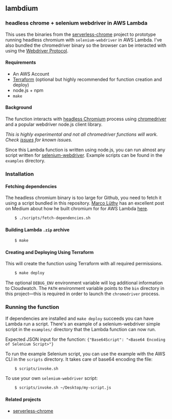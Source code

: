 ## lambdium
### headless chrome + selenium webdriver in AWS Lambda

This uses the binaries from the [serverless-chrome](https://github.com/adieuadieu/serverless-chrome) project to prototype running headless chromium with `selenium-webdriver` in AWS Lambda. I've also bundled the chromedriver binary so the browser can be interacted with using the [Webdriver Protocol](https://www.w3.org/TR/webdriver/).

#### Requirements

* An AWS Account
* [Terraform](https://terraform.io) (optional but highly recommended for function creation and deploy)
* node.js + npm
* `make`

#### Background

The function interacts with [headless Chromium](https://chromium.googlesource.com/chromium/src/+/lkgr/headless/README.md) process using [chromedriver](https://sites.google.com/a/chromium.org/chromedriver/) and a popular webdriver node.js client library. 

*This is highly experimental and not all chromedriver functions will work. Check [issues](https://github.com/smithclay/lambdium/issues) for known issues.*

Since this Lambda function is written using node.js, you can run almost any script written for [selenium-webdriver](https://www.npmjs.com/package/selenium-webdriver). Example scripts can be found in the `examples` directory.

### Installation
#### Fetching dependencies

The headless chromium binary is too large for Github, you need to fetch it using a script bundled in this repository. [Marco Lüthy](https://github.com/adieuadieu) has an excellent post on Medium about how he built chromium for for AWS Lambda [here](https://medium.com/@marco.luethy/running-headless-chrome-on-aws-lambda-fa82ad33a9eb). 

```sh
    $ ./scripts/fetch-dependencies.sh
```

#### Building Lambda `.zip` archive

```sh
    $ make
```

#### Creating and Deploying Using Terraform

This will create the function using Terraform with all required permissions.

```sh
    $ make deploy
```

The optional `DEBUG_ENV` environment variable will log additional information to Cloudwatch. The `PATH` environment variable points to the `bin` directory in this project—this is required in order to launch the `chromedriver` process.

### Running the function

If dependencies are installed and `make deploy` succeeds you can have Lambda run a script. There's an example of a selenium-webdriver simple script in the `examples/` directory that the Lambda function can now run.

Expected JSON input for the function: `{"Base64Script": "<Base64 Encoding of Selenium Script>"}`

To run the example Selenium script, you can use the example with the AWS CLI in the `scripts` directory. It takes care of base64 encoding the file:

```sh
    $ scripts/invoke.sh
```

To use your own `selenium-webdriver` script:

```sh
    $ scripts/invoke.sh ~/Desktop/my-script.js
```

#### Related projects
* [serverless-chrome](https://github.com/adieuadieu/serverless-chrome)


